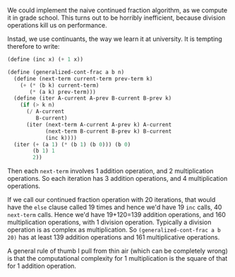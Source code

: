 We could implement the naive continued fraction algorithm, as we compute
it in grade school. This turns out to be horribly inefficient, because
division operations kill us on performance.

Instad, we use continuants, the way we learn it at university. It is
tempting therefore to write:
```scheme
(define (inc x) (+ 1 x))

(define (generalized-cont-frac a b n)
  (define (next-term current-term prev-term k)
    (+ (* (b k) current-term)
       (* (a k) prev-term)))
  (define (iter A-current A-prev B-current B-prev k)
    (if (> k n)
      (/ A-current
         B-current)
      (iter (next-term A-current A-prev k) A-current
            (next-term B-current B-prev k) B-current
            (inc k))))
  (iter (+ (a 1) (* (b 1) (b 0))) (b 0)
        (b 1) 1 
        2))
```
Then each `next-term` involves 1 addition operation, and 2
multiplication operations. So each iteration has 3 addition
operations, and 4 multiplication operations. 

If we call our continued fraction operation with 20 iterations, that
would have the `else` clause called 19 times and hence we'd have 19
`inc` calls, 40 `next-term` calls. Hence we'd have 19+120=139 addition
operations, and 160 multiplication operations, with 1 division
operation. Typically a division operation is as complex as
multiplication. So `(generalized-cont-frac a b 20)` has at least 139
addition operations and 161 multiplicative operations. 

A general rule of thumb I pull from thin air (which can be completely
wrong) is that the computational complexity for 1 multiplication is the
square of that for 1 addition operation.
